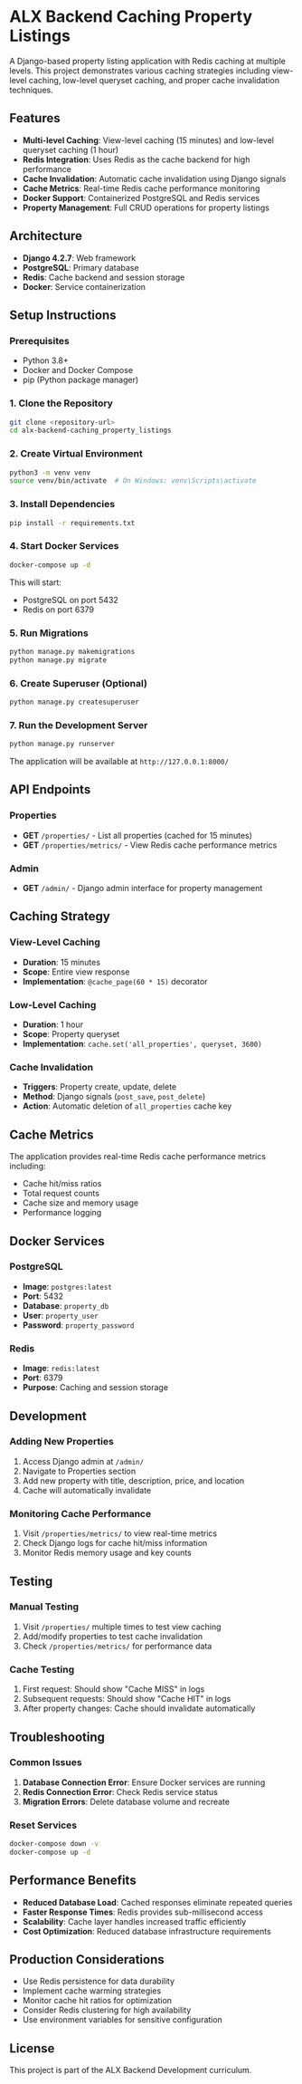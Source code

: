 # ALX Backend Caching Property Listings

A Django-based property listing application with Redis caching at multiple levels. This project demonstrates various caching strategies including view-level caching, low-level queryset caching, and proper cache invalidation techniques.

## Features

- **Multi-level Caching**: View-level caching (15 minutes) and low-level queryset caching (1 hour)
- **Redis Integration**: Uses Redis as the cache backend for high performance
- **Cache Invalidation**: Automatic cache invalidation using Django signals
- **Cache Metrics**: Real-time Redis cache performance monitoring
- **Docker Support**: Containerized PostgreSQL and Redis services
- **Property Management**: Full CRUD operations for property listings

## Architecture

- **Django 4.2.7**: Web framework
- **PostgreSQL**: Primary database
- **Redis**: Cache backend and session storage
- **Docker**: Service containerization

## Setup Instructions

### Prerequisites

- Python 3.8+
- Docker and Docker Compose
- pip (Python package manager)

### 1. Clone the Repository

```bash
git clone <repository-url>
cd alx-backend-caching_property_listings
```

### 2. Create Virtual Environment

```bash
python3 -m venv venv
source venv/bin/activate  # On Windows: venv\Scripts\activate
```

### 3. Install Dependencies

```bash
pip install -r requirements.txt
```

### 4. Start Docker Services

```bash
docker-compose up -d
```

This will start:
- PostgreSQL on port 5432
- Redis on port 6379

### 5. Run Migrations

```bash
python manage.py makemigrations
python manage.py migrate
```

### 6. Create Superuser (Optional)

```bash
python manage.py createsuperuser
```

### 7. Run the Development Server

```bash
python manage.py runserver
```

The application will be available at `http://127.0.0.1:8000/`

## API Endpoints

### Properties

- **GET** `/properties/` - List all properties (cached for 15 minutes)
- **GET** `/properties/metrics/` - View Redis cache performance metrics

### Admin

- **GET** `/admin/` - Django admin interface for property management

## Caching Strategy

### View-Level Caching
- **Duration**: 15 minutes
- **Scope**: Entire view response
- **Implementation**: `@cache_page(60 * 15)` decorator

### Low-Level Caching
- **Duration**: 1 hour
- **Scope**: Property queryset
- **Implementation**: `cache.set('all_properties', queryset, 3600)`

### Cache Invalidation
- **Triggers**: Property create, update, delete
- **Method**: Django signals (`post_save`, `post_delete`)
- **Action**: Automatic deletion of `all_properties` cache key

## Cache Metrics

The application provides real-time Redis cache performance metrics including:

- Cache hit/miss ratios
- Total request counts
- Cache size and memory usage
- Performance logging

## Docker Services

### PostgreSQL
- **Image**: `postgres:latest`
- **Port**: 5432
- **Database**: `property_db`
- **User**: `property_user`
- **Password**: `property_password`

### Redis
- **Image**: `redis:latest`
- **Port**: 6379
- **Purpose**: Caching and session storage

## Development

### Adding New Properties

1. Access Django admin at `/admin/`
2. Navigate to Properties section
3. Add new property with title, description, price, and location
4. Cache will automatically invalidate

### Monitoring Cache Performance

1. Visit `/properties/metrics/` to view real-time metrics
2. Check Django logs for cache hit/miss information
3. Monitor Redis memory usage and key counts

## Testing

### Manual Testing

1. Visit `/properties/` multiple times to test view caching
2. Add/modify properties to test cache invalidation
3. Check `/properties/metrics/` for performance data

### Cache Testing

1. First request: Should show "Cache MISS" in logs
2. Subsequent requests: Should show "Cache HIT" in logs
3. After property changes: Cache should invalidate automatically

## Troubleshooting

### Common Issues

1. **Database Connection Error**: Ensure Docker services are running
2. **Redis Connection Error**: Check Redis service status
3. **Migration Errors**: Delete database volume and recreate

### Reset Services

```bash
docker-compose down -v
docker-compose up -d
```

## Performance Benefits

- **Reduced Database Load**: Cached responses eliminate repeated queries
- **Faster Response Times**: Redis provides sub-millisecond access
- **Scalability**: Cache layer handles increased traffic efficiently
- **Cost Optimization**: Reduced database infrastructure requirements

## Production Considerations

- Use Redis persistence for data durability
- Implement cache warming strategies
- Monitor cache hit ratios for optimization
- Consider Redis clustering for high availability
- Use environment variables for sensitive configuration

## License

This project is part of the ALX Backend Development curriculum.
